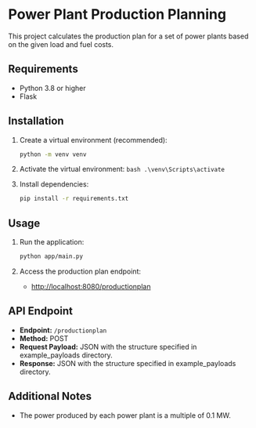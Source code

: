 # Power Plant Production Planning

This project calculates the production plan for a set of power plants based on the given load and fuel costs.

## Requirements

- Python 3.8 or higher
- Flask

## Installation

1. Create a virtual environment (recommended):

   ```bash
   python -m venv venv
   ```

2. Activate the virtual environment:
   `bash
 .\venv\Scripts\activate
 `
3. Install dependencies:
   ```bash
   pip install -r requirements.txt
   ```

## Usage

1. Run the application:

   ```bash
   python app/main.py
   ```

2. Access the production plan endpoint:
   - [http://localhost:8080/productionplan](http://localhost:8080/productionplan)

## API Endpoint

- **Endpoint:** `/productionplan`
- **Method:** POST
- **Request Payload:** JSON with the structure specified in example_payloads directory.
- **Response:** JSON with the structure specified in example_payloads directory.

## Additional Notes

- The power produced by each power plant is a multiple of 0.1 MW.
